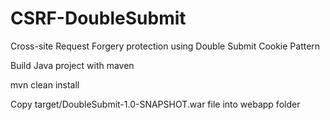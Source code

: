 # CSRF-DoubleSubmit

Cross-site Request Forgery protection using Double Submit Cookie Pattern

Build Java project with maven

mvn clean install

Copy target/DoubleSubmit-1.0-SNAPSHOT.war file into webapp folder 
